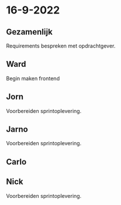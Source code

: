 # 16-9-2022 

## Gezamenlijk 
Requirements bespreken met opdrachtgever.

## Ward
Begin maken frontend

## Jorn 
Voorbereiden sprintoplevering.

## Jarno
Voorbereiden sprintoplevering.

## Carlo


## Nick
Voorbereiden sprintoplevering.
